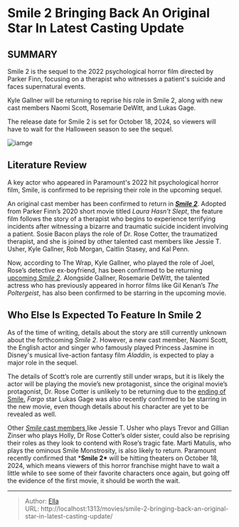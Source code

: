 #  Smile 2 Bringing Back An Original Star In Latest Casting Update


## SUMMARY 




Smile 2 is the sequel to the 2022 psychological horror film directed by Parker Finn, focusing on a therapist who witnesses a patient&#39;s suicide and faces supernatural events.           

Kyle Gallner will be returning to reprise his role in Smile 2, along with new cast members Naomi Scott, Rosemarie DeWitt, and Lukas Gage.

The release date for Smile 2 is set for October 18, 2024, so viewers will have to wait for the Halloween season to see the sequel.



![iamge](https://static1.srcdn.com/wordpress/wp-content/uploads/2022/11/Smile---Rose.jpg)

## Literature Review

A key actor who appeared in Paramount&#39;s 2022 hit psychological horror film, Smile, is confirmed to be reprising their role in the upcoming sequel.

An original cast member has been confirmed to return in ***[Smile 2](https://screenrant.com/tag/smile-2/)***. Adopted from Parker Finn’s 2020 short movie titled *Laura Hasn&#39;t Slept*, the feature film follows the story of a therapist who begins to experience terrifying incidents after witnessing a bizarre and traumatic suicide incident involving a patient. Sosie Bacon plays the role of Dr. Rose Cotter, the traumatized therapist, and she is joined by other talented cast members like Jessie T. Usher, Kyle Gallner, Rob Morgan, Caitlin Stasey, and Kal Penn.

Now, according to The Wrap, Kyle Gallner, who played the role of Joel, Rose’s detective ex-boyfriend, has been confirmed to be returning [upcoming *Smile 2*](https://screenrant.com/smile-2-movie-release-date-cast-updates/). Alongside Gallner, Rosemarie DeWitt, the talented actress who has previously appeared in horror films like Gil Kenan’s *The Poltergeist*, has also been confirmed to be starring in the upcoming movie.



## Who Else Is Expected To Feature In Smile 2



As of the time of writing, details about the story are still currently unknown about the forthcoming *Smile 2*. However, a new cast member, Naomi Scott, the English actor and singer who famously played Princess Jasmine in Disney&#39;s musical live-action fantasy film *Aladdin*, is expected to play a major role in the sequel.

The details of Scott’s role are currently still under wraps, but it is likely the actor will be playing the movie’s new protagonist, since the original movie’s protagonist, Dr. Rose Cotter is unlikely to be returning due to the [ending of Smile.](https://screenrant.com/smile-movie-ending-explained/) *Fargo* star Lukas Gage was also recently confirmed to be starring in the new movie, even though details about his character are yet to be revealed as well.

Other [*Smile* cast members ](https://screenrant.com/smile-cast-character-guide/)like Jessie T. Usher who plays Trevor and Gillian Zinser who plays Holly, Dr Rose Cotter’s older sister, could also be reprising their roles as they look to contend with Rose’s tragic fate. Marti Matulis, who plays the ominous Smile Monstrosity, is also likely to return. Paramount recently confirmed that ***Smile 2\*** will be hitting theaters on October 18, 2024, which means viewers of this horror franchise might have to wait a little while to see some of their favorite characters once again, but going off the evidence of the first movie, it should be worth the wait.


---

> Author: [Ella](https://instagram.hk.cn/)  
> URL: http://localhost:1313/movies/smile-2-bringing-back-an-original-star-in-latest-casting-update/  

